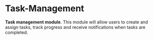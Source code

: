 # Task-Management
**Task management module**. This module will allow users to create and assign tasks, track progress and receive notifications when tasks are completed.
